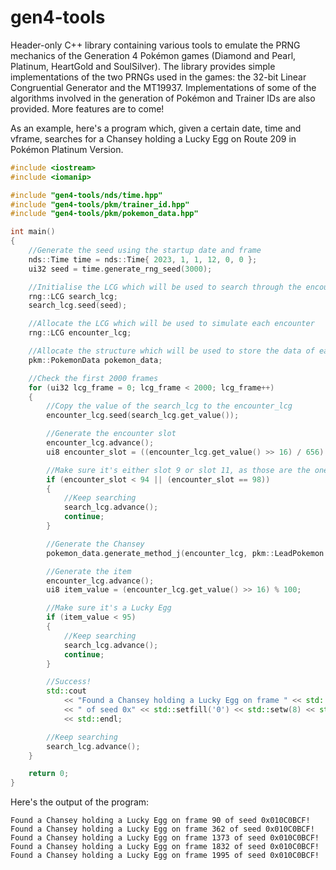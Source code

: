 # gen4-tools
 
Header-only C++ library containing various tools to emulate the PRNG mechanics of the Generation 4 Pokémon games (Diamond and Pearl, Platinum, HeartGold and SoulSilver).
The library provides simple implementations of the two PRNGs used in the games: the 32-bit Linear Congruential Generator and the MT19937.
Implementations of some of the algorithms involved in the generation of Pokémon and Trainer IDs are also provided.
More features are to come!


As an example, here's a program which, given a certain date, time and vframe, searches for a Chansey holding a Lucky Egg on Route 209 in Pokémon Platinum Version.

```c++
#include <iostream>
#include <iomanip>

#include "gen4-tools/nds/time.hpp"
#include "gen4-tools/pkm/trainer_id.hpp"
#include "gen4-tools/pkm/pokemon_data.hpp"

int main()
{
	//Generate the seed using the startup date and frame
	nds::Time time = nds::Time{ 2023, 1, 1, 12, 0, 0 };
	ui32 seed = time.generate_rng_seed(3000);

	//Initialise the LCG which will be used to search through the encounters
	rng::LCG search_lcg;
	search_lcg.seed(seed);

	//Allocate the LCG which will be used to simulate each encounter
	rng::LCG encounter_lcg;

	//Allocate the structure which will be used to store the data of each generated Pokémon
	pkm::PokemonData pokemon_data;

	//Check the first 2000 frames
	for (ui32 lcg_frame = 0; lcg_frame < 2000; lcg_frame++)
	{
		//Copy the value of the search_lcg to the encounter_lcg
		encounter_lcg.seed(search_lcg.get_value());

		//Generate the encounter slot
		encounter_lcg.advance();
		ui8 encounter_slot = ((encounter_lcg.get_value() >> 16) / 656) & 0xFF;

		//Make sure it's either slot 9 or slot 11, as those are the ones in which Chansey is found
		if (encounter_slot < 94 || (encounter_slot == 98))
		{
			//Keep searching
			search_lcg.advance();
			continue;
		}

		//Generate the Chansey
		pokemon_data.generate_method_j(encounter_lcg, pkm::LeadPokemon::NONE);

		//Generate the item
		encounter_lcg.advance();
		ui8 item_value = (encounter_lcg.get_value() >> 16) % 100;

		//Make sure it's a Lucky Egg
		if (item_value < 95)
		{
			//Keep searching
			search_lcg.advance();
			continue;
		}

		//Success!
		std::cout 
			<< "Found a Chansey holding a Lucky Egg on frame " << std::dec << lcg_frame
			<< " of seed 0x" << std::setfill('0') << std::setw(8) << std::hex << std::uppercase << seed << "!"
			<< std::endl;

		//Keep searching
		search_lcg.advance();
	}

	return 0;
}
```
Here's the output of the program:
```
Found a Chansey holding a Lucky Egg on frame 90 of seed 0x010C0BCF!
Found a Chansey holding a Lucky Egg on frame 362 of seed 0x010C0BCF!
Found a Chansey holding a Lucky Egg on frame 1373 of seed 0x010C0BCF!
Found a Chansey holding a Lucky Egg on frame 1832 of seed 0x010C0BCF!
Found a Chansey holding a Lucky Egg on frame 1995 of seed 0x010C0BCF!
```
